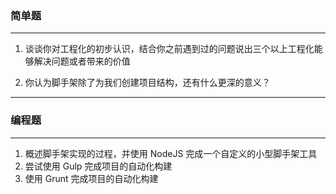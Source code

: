 ### 简单题

---

1. 谈谈你对工程化的初步认识，结合你之前遇到过的问题说出三个以上工程化能够解决问题或者带来的价值


2. 你认为脚手架除了为我们创建项目结构，还有什么更深的意义？

---

### 编程题

---

1. 概述脚手架实现的过程，并使用 NodeJS 完成一个自定义的小型脚手架工具
2. 尝试使用 Gulp 完成项目的自动化构建
3. 使用 Grunt 完成项目的自动化构建

